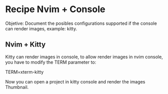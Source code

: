 # Recipe Nvim + Console

Objetive:
Document the posibles configurations supported if the console can render images, example: kitty.

## Nvim + Kitty

Kitty can render images in console, to allow render images in nvim console, you have to modify the TERM parameter to:

TERM=xterm-kitty

Now you can open a project in kitty console and render the images Thumbnail.
